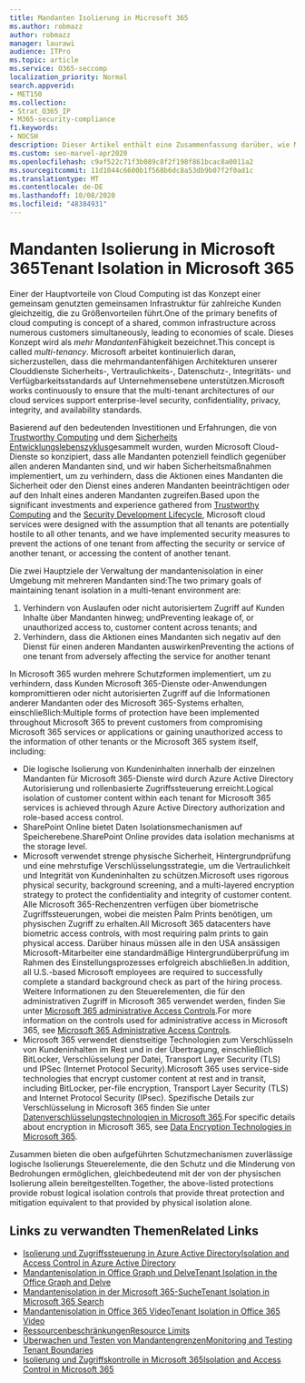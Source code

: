 ```yaml
---
title: Mandanten Isolierung in Microsoft 365
ms.author: robmazz
author: robmazz
manager: laurawi
audience: ITPro
ms.topic: article
ms.service: O365-seccomp
localization_priority: Normal
search.appverid:
- MET150
ms.collection:
- Strat_O365_IP
- M365-security-compliance
f1.keywords:
- NOCSH
description: Dieser Artikel enthält eine Zusammenfassung darüber, wie Microsoft die Mandanten Isolierung in Cloud-Diensten wie Microsoft 365 erzwingt.
ms.custom: seo-marvel-apr2020
ms.openlocfilehash: c9af522c71f3b089c8f2f198f861bcac8a0011a2
ms.sourcegitcommit: 11d1044c6600b1f568b6dc8a53db9b07f2f0ad1c
ms.translationtype: MT
ms.contentlocale: de-DE
ms.lasthandoff: 10/08/2020
ms.locfileid: "48384931"
---
```

# <a name="tenant-isolation-in-microsoft-365"></a><span data-ttu-id="bc258-103">Mandanten Isolierung in Microsoft 365</span><span class="sxs-lookup"><span data-stu-id="bc258-103">Tenant Isolation in Microsoft 365</span></span>

<span data-ttu-id="bc258-104">Einer der Hauptvorteile von Cloud Computing ist das Konzept einer gemeinsam genutzten gemeinsamen Infrastruktur für zahlreiche Kunden gleichzeitig, die zu Größenvorteilen führt.</span><span class="sxs-lookup"><span data-stu-id="bc258-104">One of the primary benefits of cloud computing is concept of a shared, common infrastructure across numerous customers simultaneously, leading to economies of scale.</span></span> <span data-ttu-id="bc258-105">Dieses Konzept wird als *mehr Mandanten*Fähigkeit bezeichnet.</span><span class="sxs-lookup"><span data-stu-id="bc258-105">This concept is called *multi-tenancy*.</span></span> <span data-ttu-id="bc258-106">Microsoft arbeitet kontinuierlich daran, sicherzustellen, dass die mehrmandantenfähigen Architekturen unserer Clouddienste Sicherheits-, Vertraulichkeits-, Datenschutz-, Integritäts- und Verfügbarkeitsstandards auf Unternehmensebene unterstützen.</span><span class="sxs-lookup"><span data-stu-id="bc258-106">Microsoft works continuously to ensure that the multi-tenant architectures of our cloud services support enterprise-level security, confidentiality, privacy, integrity, and availability standards.</span></span>

<span data-ttu-id="bc258-107">Basierend auf den bedeutenden Investitionen und Erfahrungen, die von [Trustworthy Computing](https://www.microsoft.com/trust-center) und dem [Sicherheits Entwicklungslebenszyklus](https://www.microsoft.com/securityengineering/sdl/)gesammelt wurden, wurden Microsoft Cloud-Dienste so konzipiert, dass alle Mandanten potenziell feindlich gegenüber allen anderen Mandanten sind, und wir haben Sicherheitsmaßnahmen implementiert, um zu verhindern, dass die Aktionen eines Mandanten die Sicherheit oder den Dienst eines anderen Mandanten beeinträchtigen oder auf den Inhalt eines anderen Mandanten zugreifen.</span><span class="sxs-lookup"><span data-stu-id="bc258-107">Based upon the significant investments and experience gathered from [Trustworthy Computing](https://www.microsoft.com/trust-center) and the [Security Development Lifecycle](https://www.microsoft.com/securityengineering/sdl/), Microsoft cloud services were designed with the assumption that all tenants are potentially hostile to all other tenants, and we have implemented security measures to prevent the actions of one tenant from affecting the security or service of another tenant, or accessing the content of another tenant.</span></span>

<span data-ttu-id="bc258-108">Die zwei Hauptziele der Verwaltung der mandantenisolation in einer Umgebung mit mehreren Mandanten sind:</span><span class="sxs-lookup"><span data-stu-id="bc258-108">The two primary goals of maintaining tenant isolation in a multi-tenant environment are:</span></span>

1.    <span data-ttu-id="bc258-109">Verhindern von Auslaufen oder nicht autorisiertem Zugriff auf Kunden Inhalte über Mandanten hinweg; und</span><span class="sxs-lookup"><span data-stu-id="bc258-109">Preventing leakage of, or unauthorized access to, customer content across tenants; and</span></span>
2.    <span data-ttu-id="bc258-110">Verhindern, dass die Aktionen eines Mandanten sich negativ auf den Dienst für einen anderen Mandanten auswirken</span><span class="sxs-lookup"><span data-stu-id="bc258-110">Preventing the actions of one tenant from adversely affecting the service for another tenant</span></span>

<span data-ttu-id="bc258-111">In Microsoft 365 wurden mehrere Schutzformen implementiert, um zu verhindern, dass Kunden Microsoft 365-Dienste oder-Anwendungen kompromittieren oder nicht autorisierten Zugriff auf die Informationen anderer Mandanten oder des Microsoft 365-Systems erhalten, einschließlich:</span><span class="sxs-lookup"><span data-stu-id="bc258-111">Multiple forms of protection have been implemented throughout Microsoft 365 to prevent customers from compromising Microsoft 365 services or applications or gaining unauthorized access to the information of other tenants or the Microsoft 365 system itself, including:</span></span>

- <span data-ttu-id="bc258-112">Die logische Isolierung von Kundeninhalten innerhalb der einzelnen Mandanten für Microsoft 365-Dienste wird durch Azure Active Directory Autorisierung und rollenbasierte Zugriffssteuerung erreicht.</span><span class="sxs-lookup"><span data-stu-id="bc258-112">Logical isolation of customer content within each tenant for Microsoft 365 services is achieved through Azure Active Directory authorization and role-based access control.</span></span>
- <span data-ttu-id="bc258-113">SharePoint Online bietet Daten Isolationsmechanismen auf Speicherebene.</span><span class="sxs-lookup"><span data-stu-id="bc258-113">SharePoint Online provides data isolation mechanisms at the storage level.</span></span>
- <span data-ttu-id="bc258-114">Microsoft verwendet strenge physische Sicherheit, Hintergrundprüfung und eine mehrstufige Verschlüsselungsstrategie, um die Vertraulichkeit und Integrität von Kundeninhalten zu schützen.</span><span class="sxs-lookup"><span data-stu-id="bc258-114">Microsoft uses rigorous physical security, background screening, and a multi-layered encryption strategy to protect the confidentiality and integrity of customer content.</span></span> <span data-ttu-id="bc258-115">Alle Microsoft 365-Rechenzentren verfügen über biometrische Zugriffssteuerungen, wobei die meisten Palm Prints benötigen, um physischen Zugriff zu erhalten.</span><span class="sxs-lookup"><span data-stu-id="bc258-115">All Microsoft 365 datacenters have biometric access controls, with most requiring palm prints to gain physical access.</span></span> <span data-ttu-id="bc258-116">Darüber hinaus müssen alle in den USA ansässigen Microsoft-Mitarbeiter eine standardmäßige Hintergrundüberprüfung im Rahmen des Einstellungsprozesses erfolgreich abschließen.</span><span class="sxs-lookup"><span data-stu-id="bc258-116">In addition, all U.S.-based Microsoft employees are required to successfully complete a standard background check as part of the hiring process.</span></span> <span data-ttu-id="bc258-117">Weitere Informationen zu den Steuerelementen, die für den administrativen Zugriff in Microsoft 365 verwendet werden, finden Sie unter [Microsoft 365 administrative Access Controls](microsoft-365-administrative-access-controls-overview.md).</span><span class="sxs-lookup"><span data-stu-id="bc258-117">For more information on the controls used for administrative access in Microsoft 365, see [Microsoft 365 Administrative Access Controls](microsoft-365-administrative-access-controls-overview.md).</span></span>
- <span data-ttu-id="bc258-118">Microsoft 365 verwendet dienstseitige Technologien zum Verschlüsseln von Kundeninhalten im Rest und in der Übertragung, einschließlich BitLocker, Verschlüsselung per Datei, Transport Layer Security (TLS) und IPSec (Internet Protocol Security).</span><span class="sxs-lookup"><span data-stu-id="bc258-118">Microsoft 365 uses service-side technologies that encrypt customer content at rest and in transit, including BitLocker, per-file encryption, Transport Layer Security (TLS) and Internet Protocol Security (IPsec).</span></span> <span data-ttu-id="bc258-119">Spezifische Details zur Verschlüsselung in Microsoft 365 finden Sie unter [Datenverschlüsselungstechnologien in Microsoft 365](../compliance/office-365-encryption-in-the-microsoft-cloud-overview.md).</span><span class="sxs-lookup"><span data-stu-id="bc258-119">For specific details about encryption in Microsoft 365, see [Data Encryption Technologies in Microsoft 365](../compliance/office-365-encryption-in-the-microsoft-cloud-overview.md).</span></span>

<span data-ttu-id="bc258-120">Zusammen bieten die oben aufgeführten Schutzmechanismen zuverlässige logische Isolierungs Steuerelemente, die den Schutz und die Minderung von Bedrohungen ermöglichen, gleichbedeutend mit der von der physischen Isolierung allein bereitgestellten.</span><span class="sxs-lookup"><span data-stu-id="bc258-120">Together, the above-listed protections provide robust logical isolation controls that provide threat protection and mitigation equivalent to that provided by physical isolation alone.</span></span>

## <a name="related-links"></a><span data-ttu-id="bc258-121">Links zu verwandten Themen</span><span class="sxs-lookup"><span data-stu-id="bc258-121">Related Links</span></span>

- [<span data-ttu-id="bc258-122">Isolierung und Zugriffssteuerung in Azure Active Directory</span><span class="sxs-lookup"><span data-stu-id="bc258-122">Isolation and Access Control in Azure Active Directory</span></span>](microsoft-365-isolation-in-azure-active-directory.md)
- [<span data-ttu-id="bc258-123">Mandantenisolation in Office Graph und Delve</span><span class="sxs-lookup"><span data-stu-id="bc258-123">Tenant Isolation in the Office Graph and Delve</span></span>](microsoft-365-isolation-in-graph-and-delve.md)
- [<span data-ttu-id="bc258-124">Mandantenisolation in der Microsoft 365-Suche</span><span class="sxs-lookup"><span data-stu-id="bc258-124">Tenant Isolation in Microsoft 365 Search</span></span>](microsoft-365-isolation-in-microsoft-365-search.md)
- [<span data-ttu-id="bc258-125">Mandantenisolation in Office 365 Video</span><span class="sxs-lookup"><span data-stu-id="bc258-125">Tenant Isolation in Office 365 Video</span></span>](microsoft-365-isolation-in-microsoft-365-video.md)
- [<span data-ttu-id="bc258-126">Ressourcenbeschränkungen</span><span class="sxs-lookup"><span data-stu-id="bc258-126">Resource Limits</span></span>](microsoft-365-resource-limits.md)
- [<span data-ttu-id="bc258-127">Überwachen und Testen von Mandantengrenzen</span><span class="sxs-lookup"><span data-stu-id="bc258-127">Monitoring and Testing Tenant Boundaries</span></span>](microsoft-365-monitoring-and-testing.md)
- [<span data-ttu-id="bc258-128">Isolierung und Zugriffskontrolle in Microsoft 365</span><span class="sxs-lookup"><span data-stu-id="bc258-128">Isolation and Access Control in Microsoft 365</span></span>](microsoft-365-isolation-in-microsoft-365.md)
